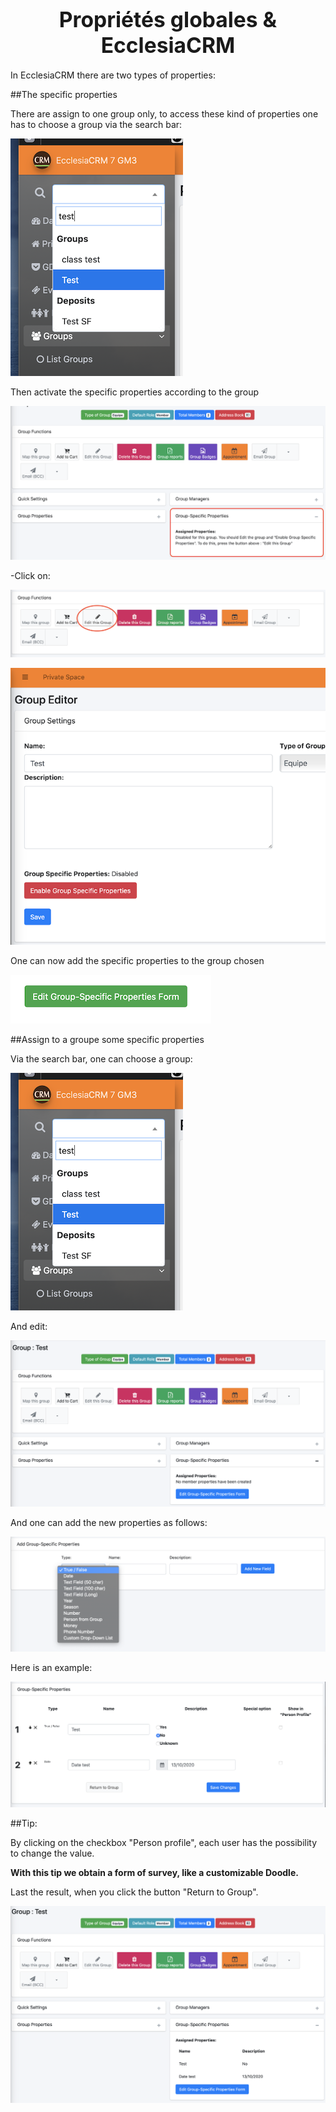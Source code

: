 # <center><big>Propriétés globales & Ecclesia**CRM** </big></center>

In EcclesiaCRM there are two types of properties:

##The specific properties

There are assign to one group only, to access these kind of properties one has to choose a group via the search bar:

![Screenshot](../../../../img/group/admin/searchGroup.png)

Then activate the specific properties according to the group

![Screenshot](../../../../img/group/admin/specificPropsSettings1.png)

-Click on:

![Screenshot](../../../../img/group/admin/specificPropsSettings2.png)


![Screenshot](../../../../img/group/admin/specificPropsSettings3.png)

One can now add the specific properties to the group chosen

![Screenshot](../../../../img/group/admin/specificPropsSettings4.png)

##Assign to a groupe some specific properties

Via the search bar, one can choose a group:

![Screenshot](../../../../img/group/admin/searchGroup.png)

And edit:

![Screenshot](../../../../img/group/admin/specificPropsSettings5.png)

And one can add the new properties as follows:

![Screenshot](../../../../img/group/admin/specificPropsSettings6.png)



Here is an example:

![Screenshot](../../../../img/group/admin/specificPropsSettings7.png)

##Tip:

By clicking on the checkbox "Person profile", each user has the possibility to change the value.

**With this tip we obtain a form of survey, like a customizable Doodle.**

Last the result, when you click the button "Return to Group".

![Screenshot](../../../../img/group/admin/specificPropsSettings8.png)


